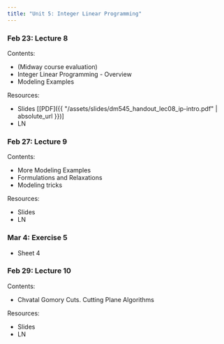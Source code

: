 ```yaml
---
title: "Unit 5: Integer Linear Programming" 
---
```



### Feb 23: Lecture 8

Contents:
- (Midway course evaluation)
- Integer Linear Programming - Overview
- Modeling Examples

Resources:
- Slides [[PDF]({{ "/assets/slides/dm545_handout_lec08_ip-intro.pdf" | absolute_url }})]
- LN

### Feb 27: Lecture 9

Contents:  
- More Modeling Examples
- Formulations and Relaxations
- Modeling tricks

Resources:
- Slides
- LN




### Mar 4: Exercise 5

- Sheet 4 



### Feb 29: Lecture 10

Contents:
- Chvatal Gomory Cuts. Cutting Plane Algorithms

Resources:
- Slides
- LN